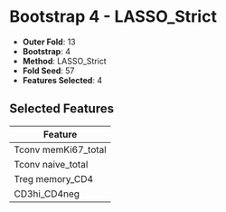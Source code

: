 # Bootstrap 4 - LASSO_Strict

- **Outer Fold**: 13
- **Bootstrap**: 4
- **Method**: LASSO_Strict
- **Fold Seed**: 57
- **Features Selected**: 4

## Selected Features

| Feature |
|---------|
| Tconv memKi67_total |
| Tconv naive_total |
| Treg memory_CD4 |
| CD3hi_CD4neg |
